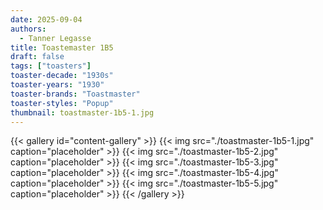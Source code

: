 ```yaml
---
date: 2025-09-04
authors:
  - Tanner Legasse
title: Toastemaster 1B5
draft: false
tags: ["toasters"]
toaster-decade: "1930s"
toaster-years: "1930"
toaster-brands: "Toastmaster"
toaster-styles: "Popup"
thumbnail: toastmaster-1b5-1.jpg
---
```

{{< gallery id="content-gallery" >}}
  {{< img src="./toastmaster-1b5-1.jpg" caption="placeholder" >}}
  {{< img src="./toastmaster-1b5-2.jpg" caption="placeholder" >}}
  {{< img src="./toastmaster-1b5-3.jpg" caption="placeholder" >}}
  {{< img src="./toastmaster-1b5-4.jpg" caption="placeholder" >}}
  {{< img src="./toastmaster-1b5-5.jpg" caption="placeholder" >}}
{{< /gallery >}}
